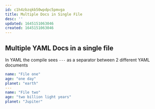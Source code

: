 ```yaml
---
id: c1h4zbzqkb50wpdpc5pmvga
title: Multiple Docs in Single File
desc: ''
updated: 1645151063046
created: 1645151063046
---
```



## Multiple YAML Docs in a single file

In YAML the compile sees `---` as a separator between 2 different YAML documents

```yaml
name: "File one"
age: "one day"
planet: "earth"
---
name: "File two"
age: "two billion light years"
planet: "Jupiter"
```
